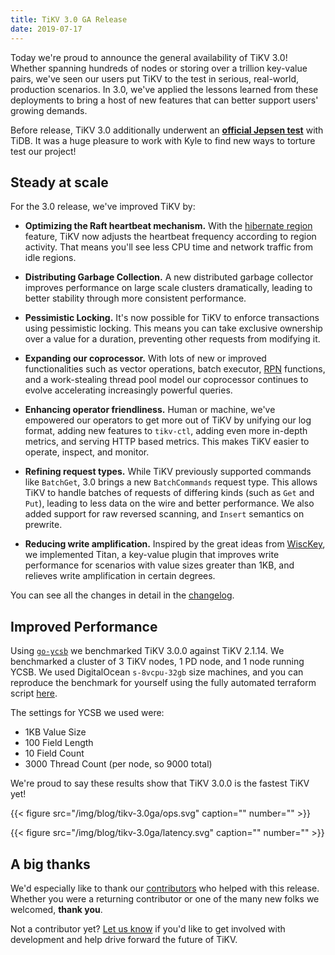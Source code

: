 ```yaml
---
title: TiKV 3.0 GA Release
date: 2019-07-17
---
```


Today we're proud to announce the general availability of TiKV 3.0! Whether spanning hundreds of nodes or storing over a trillion key-value pairs, we've seen our users put TiKV to the test in serious, real-world, production scenarios. In 3.0, we've applied the lessons learned from these deployments to bring a host of new features that can better support users' growing demands.

Before release, TiKV 3.0 additionally underwent an [**official Jepsen test**](https://www.pingcap.com/blog/tidb-passes-jepsen-test-for-snapshot-isolation-and-single-key-linearizability/) with TiDB. It was a huge pleasure to work with Kyle to find new ways to torture test our project!

## Steady at scale

For the 3.0 release, we've improved TiKV by:

* **Optimizing the Raft heartbeat mechanism.** With the [hibernate region](https://github.com/tikv/tikv/blob/118f141f69f961e1b0110fa234ffd75c18210dc5/docs/reference/configuration/raftstore-config.md#hibernate-region) feature, TiKV now adjusts the heartbeat frequency according to region activity. That means you'll see less CPU time and network traffic from idle regions.

* **Distributing Garbage Collection.** A new distributed garbage collector improves performance on large scale clusters dramatically, leading to better stability through more consistent performance.

* **Pessimistic Locking.** It's now possible for TiKV to enforce transactions using pessimistic locking. This means you can take exclusive ownership over a value for a duration, preventing other requests from modifying it.

* **Expanding our coprocessor.** With lots of new or improved functionalities such as vector operations, batch executor, [RPN](https://en.wikipedia.org/wiki/Reverse_Polish_notation) functions, and a work-stealing thread pool model our coprocessor continues to evolve accelerating increasingly powerful queries.

* **Enhancing operator friendliness.** Human or machine, we've empowered our operators to get more out of TiKV by unifying our log format, adding new features to `tikv-ctl`, adding even more in-depth metrics, and serving HTTP based metrics. This makes TiKV easier to operate, inspect, and monitor.

* **Refining request types.** While TiKV previously supported commands like `BatchGet`, 3.0 brings a new `BatchCommands` request type. This allows TiKV to handle batches of requests of differing kinds (such as `Get` and `Put`), leading to less data on the wire and better performance. We also added support for raw reversed scanning, and `Insert` semantics on prewrite.

* **Reducing write amplification.** Inspired by the great ideas from [WiscKey](https://www.usenix.org/system/files/conference/fast16/fast16-papers-lu.pdf), we implemented Titan, a key-value plugin that improves write performance for scenarios with value sizes greater than 1KB, and relieves write amplification in certain degrees.

You can see all the changes in detail in the [changelog](https://github.com/tikv/tikv/blob/release-3.0/CHANGELOG.md).

## Improved Performance

Using [`go-ycsb`](https://github.com/pingcap/go-ycsb) we benchmarked TiKV 3.0.0 against TiKV 2.1.14. We benchmarked a cluster of 3 TiKV nodes, 1 PD node, and 1 node running YCSB. We used DigitalOcean `s-8vcpu-32gb` size machines, and you can reproduce the benchmark for yourself using the fully automated terraform script [here](https://github.com/tikv/terraform-tikv-bench).

The settings for YCSB we used were:

* 1KB Value Size
* 100 Field Length
* 10 Field Count
* 3000 Thread Count (per node, so 9000 total)

We're proud to say these results show that TiKV 3.0.0 is the fastest TiKV yet!

{{< figure
    src="/img/blog/tikv-3.0ga/ops.svg"
    caption=""
    number="" >}}

{{< figure
    src="/img/blog/tikv-3.0ga/latency.svg"
    caption=""
    number="" >}}

## A big thanks

We'd especially like to thank our [contributors](https://github.com/tikv/tikv/graphs/contributors) who helped with this release. Whether you were a returning contributor or one of the many new folks we welcomed, **thank you**.

Not a contributor yet? [Let us know](https://github.com/tikv/tikv/issues) if you'd like to get involved with development and help drive forward the future of TiKV.